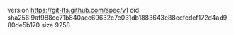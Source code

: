 version https://git-lfs.github.com/spec/v1
oid sha256:9af988cc71b840aec69632e7e031db1883643e88ecfcdef172d4ad980de5b170
size 9258
